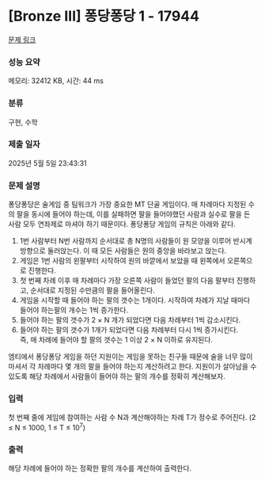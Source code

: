 # [Bronze III] 퐁당퐁당 1 - 17944 

[문제 링크](https://www.acmicpc.net/problem/17944) 

### 성능 요약

메모리: 32412 KB, 시간: 44 ms

### 분류

구현, 수학

### 제출 일자

2025년 5월 5일 23:43:31

### 문제 설명

<p>퐁당퐁당은 술게임 중 팀워크가 가장 중요한 MT 단골 게임이다. 매 차례마다 지정된 수의 팔을 동시에 들어야 하는데, 이를 실패하면 팔을 들어야했던 사람과 실수로 팔을 든 사람 모두 연좌제로 마셔야 하기 때문이다. 퐁당퐁당 게임의 규칙은 아래와 같다.</p>

<ol>
	<li>1번 사람부터 N번 사람까지 순서대로 총 N명의 사람들이 원 모양을 이루어 반시계방향으로 둘러앉는다. 이 때 모든 사람들은 원의 중앙을 바라보고 앉는다.</li>
	<li>게임은 1번 사람의 왼팔부터 시작하여 원의 바깥에서 보았을 때 왼쪽에서 오른쪽으로 진행한다. </li>
	<li>첫 번째 차례 이후 매 차례마다 가장 오른쪽 사람이 들었던 팔의 다음 팔부터 진행하고, 순서대로 지정된 수만큼의 팔을 들어올린다.</li>
	<li>게임을 시작할 때 들어야 하는 팔의 갯수는 1개이다. 시작하여 차례가 지날 때마다 들어야 하는팔의 개수는 1씩 증가한다.</li>
	<li>들어야 하는 팔의 갯수가 2 × N 개가 되었다면 다음 차례부터 1씩 감소시킨다.</li>
	<li>들어야 하는 팔의 갯수가 1개가 되었다면 다음 차례부터 다시 1씩 증가시킨다.<br>
	즉, 매 차례에 들어야 할 팔의 갯수는 1 이상 2 × N 이하로 유지된다.</li>
</ol>

<p>엠티에서 퐁당퐁당 게임을 하던 지원이는 게임을 못하는 친구들 때문에 술을 너무 많이 마셔서 각 차례마다 몇 개의 팔을 들어야 하는지 계산하려고 한다. 지원이가 살아남을 수 있도록 해당 차례에서 사람들이 들어야 하는 팔의 개수를 정확히 계산해보자.</p>

### 입력 

 <p>첫 번째 줄에 게임에 참여하는 사람 수 N과 계산해야하는 차례 T가 정수로 주어진다. (2 ≤ N ≤ 1000, 1 ≤ T ≤ 10<sup>7</sup>)</p>

### 출력 

 <p>해당 차례에 들어야 하는 정확한 팔의 개수를 계산하여 출력한다.</p>

